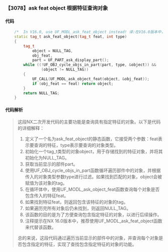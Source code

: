 ### 【3078】ask feat object 根据特征查询对象

#### 代码

```cpp
    /*  In V16.0, use UF_MODL_ask_feat_object instead! 译:在V16.0版本中，请使用UF_MODL_ask_feat_object代替！ */  
    static tag_t ask_feat_object(tag_t feat, int type)  
    {  
        tag_t  
            object = NULL_TAG,  
            obj_feat,  
            part = UF_PART_ask_display_part();  
        while ((!UF_OBJ_cycle_objs_in_part(part, type, &object)) &&  
                (object != NULL_TAG))  
        {  
            UF_CALL(UF_MODL_ask_object_feat(object, &obj_feat));  
            if (obj_feat == feat) return object;  
        }  
        return NULL_TAG;  
    }

```

#### 代码解析

> 这段NX二次开发代码的主要功能是查询具有指定特征的对象。以下是代码的详细解释：
>
> 1. 定义了一个名为ask_feat_object的静态函数，它接受两个参数：feat表示要查询的特征，type表示要查询的对象类型。
> 2. 初始化一个tag_t类型的对象object，用于存储找到的特征对象，并将其初始化为NULL_TAG。
> 3. 获取当前显示的部件part。
> 4. 使用UF_OBJ_cycle_objs_in_part函数循环遍历部件中的对象，并根据传入的对象类型参数type进行过滤。如果找到匹配的对象，object会被赋值为该对象的tag。
> 5. 在循环体中，使用UF_MODL_ask_object_feat函数查询每个对象是否包含传入的特征feat。
> 6. 如果找到特征feat，则返回包含该特征的对象的tag。
> 7. 如果遍历完所有对象后仍未找到，则返回NULL_TAG。
> 8. 该函数的目的是为了方便查询包含指定特征的对象，以进行后续操作。
> 9. 注释提示在NX 16.0版本中，推荐使用UF_MODL_ask_feat_object函数来代替该函数。
>
> 总的来说，这段代码通过遍历当前显示的部件中的对象，并查询每个对象是否包含指定的特征，实现了查找包含指定特征的对象的功能。
>
